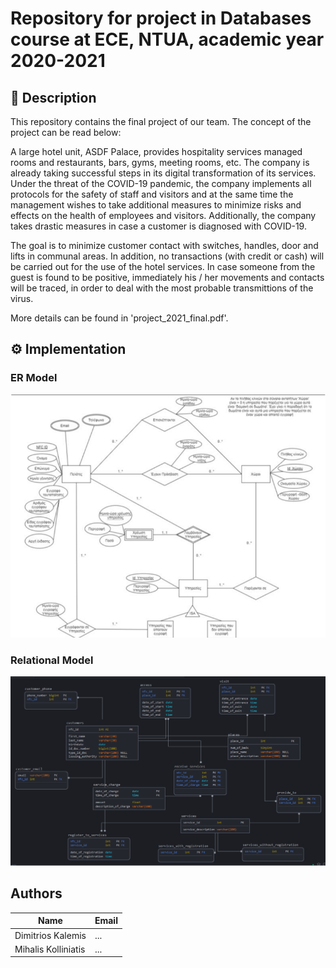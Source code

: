 
# Repository for project in Databases course at ECE, NTUA, academic year 2020-2021

## 📜 Description
This repository contains the final project of our team. 
The concept of the project can be read below:

A large hotel unit, ASDF Palace, provides hospitality services
managed rooms and restaurants, bars, gyms, meeting rooms, etc.
The company is already taking successful steps in its digital transformation of
its services. Under the threat of the COVID-19 pandemic, the company implements all
protocols for the safety of staff and visitors and at the same time the
management wishes to take additional measures to minimize risks and
effects on the health of employees and visitors. Additionally, the company takes 
drastic measures in case a customer is diagnosed with COVID-19.

The goal is to minimize customer contact with switches,
handles, door and lifts in communal areas. In addition, no transactions (with credit
or cash) will be carried out for the use of the hotel services. In case someone from
the guest is found to be positive, immediately his / her movements and contacts 
will be traced, in order to deal with the most probable transmittions of the virus. 

More details can be found in 'project_2021_final.pdf'.

## ⚙ Implementation
### ER Model
![Screenshot](ER_Model.png)

### Relational Model
![Screenshot](Relational_Model.png)

## Authors

| Name | Email |
| --- | --- |
| Dimitrios Kalemis | ... |
| Mihalis Kolliniatis | ... |



